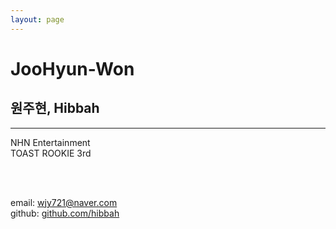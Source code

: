 ```yaml
---
layout: page
---
```


# JooHyun-Won

## 원주현, Hibbah

----

NHN Entertainment<br>
TOAST ROOKIE 3rd

<br><br>

email: wjy721@naver.com<br>
github: [github.com/hibbah](https://github.com/hibbah)
